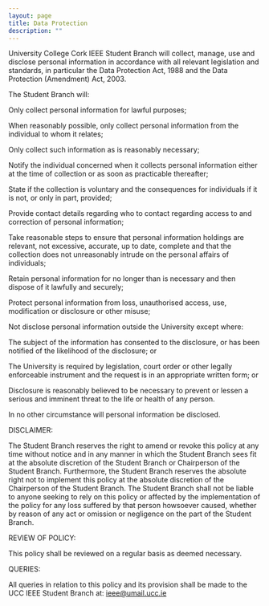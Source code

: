 ```yaml
---
layout: page
title: Data Protection
description: ""
---
```


University College Cork IEEE Student Branch will collect, manage, use and disclose personal information in accordance with all relevant legislation and standards, in particular the Data Protection Act, 1988 and the Data Protection (Amendment) Act, 2003.

The Student Branch will:

Only collect personal information for lawful purposes;

When reasonably possible, only collect personal information from the individual to whom it relates;

Only collect such information as is reasonably necessary;

Notify the individual concerned when it collects personal information either at the time of collection or as soon as practicable thereafter;

State if the collection is voluntary and the consequences for individuals if it is not, or only in part, provided;

Provide contact details regarding who to contact regarding access to and correction of personal information;

Take reasonable steps to ensure that personal information holdings are relevant, not excessive, accurate, up to date, complete and that the collection does not  unreasonably intrude on the personal affairs of individuals;

Retain personal information for no longer than is necessary and then dispose of it lawfully and securely;

Protect personal information from loss, unauthorised access, use, modification or  disclosure or other misuse;

Not disclose personal information outside the University except where:

The subject of the information has consented to the disclosure, or has been notified of the likelihood of the disclosure; or

The University is required by legislation, court order or other legally enforceable instrument and the request is in an appropriate written form; or

Disclosure is reasonably believed to be necessary to prevent or lessen a serious and imminent threat to the life or health of any person.

In no other circumstance will personal information be disclosed.

DISCLAIMER:

The Student Branch reserves the right to amend or revoke this policy at any time without notice and in any manner in which the Student Branch sees fit at the absolute discretion of the Student Branch or Chairperson of the Student Branch.  Furthermore, the Student Branch reserves the absolute right not to implement this policy at the absolute discretion of the Chairperson of the Student Branch. The Student Branch shall not be liable to anyone seeking to rely on this policy or affected by the implementation of the policy for any loss suffered by that person howsoever caused, whether by reason of any act or omission or negligence on the part of the Student Branch.

REVIEW OF POLICY:

This policy shall be reviewed on a regular basis as deemed necessary.

QUERIES:

All queries in relation to this policy and its provision shall be made to the UCC IEEE Student Branch at: [ieee@umail.ucc.ie](mailto:ieee@umail.ucc.ie)


